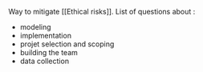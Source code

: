 Way to mitigate [[Ethical risks]]. List of questions about : 
* modeling
* implementation 
* projet selection and scoping 
* building the team 
* data collection 